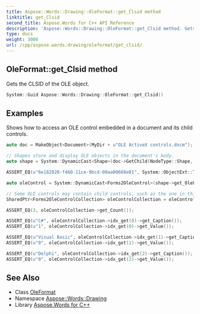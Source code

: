 ```yaml
---
title: Aspose::Words::Drawing::OleFormat::get_Clsid method
linktitle: get_Clsid
second_title: Aspose.Words for C++ API Reference
description: 'Aspose::Words::Drawing::OleFormat::get_Clsid method. Gets the CLSID of the OLE object in C++.'
type: docs
weight: 3000
url: /cpp/aspose.words.drawing/oleformat/get_clsid/
---
```

## OleFormat::get_Clsid method


Gets the CLSID of the OLE object.

```cpp
System::Guid Aspose::Words::Drawing::OleFormat::get_Clsid()
```


## Examples



Shows how to access an OLE control embedded in a document and its child controls. 
```cpp
auto doc = MakeObject<Document>(MyDir + u"OLE ActiveX controls.docm");

// Shapes store and display OLE objects in the document's body.
auto shape = System::DynamicCast<Shape>(doc->GetChild(NodeType::Shape, 0, true));

ASSERT_EQ(u"6e182020-f460-11ce-9bcd-00aa00608e01", System::ObjectExt::ToString(shape->get_OleFormat()->get_Clsid()));

auto oleControl = System::DynamicCast<Forms2OleControl>(shape->get_OleFormat()->get_OleControl());

// Some OLE controls may contain child controls, such as the one in this document with three options buttons.
SharedPtr<Forms2OleControlCollection> oleControlCollection = oleControl->get_ChildNodes();

ASSERT_EQ(3, oleControlCollection->get_Count());

ASSERT_EQ(u"C#", oleControlCollection->idx_get(0)->get_Caption());
ASSERT_EQ(u"1", oleControlCollection->idx_get(0)->get_Value());

ASSERT_EQ(u"Visual Basic", oleControlCollection->idx_get(1)->get_Caption());
ASSERT_EQ(u"0", oleControlCollection->idx_get(1)->get_Value());

ASSERT_EQ(u"Delphi", oleControlCollection->idx_get(2)->get_Caption());
ASSERT_EQ(u"0", oleControlCollection->idx_get(2)->get_Value());
```

## See Also

* Class [OleFormat](../)
* Namespace [Aspose::Words::Drawing](../../)
* Library [Aspose.Words for C++](../../../)
